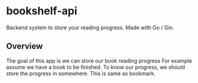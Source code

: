# bookshelf-api
Backend system to store your reading progress. Made with Go / Gin. 

## Overview
The goal of this app is we can store our book reading progress
For example assume we have a book to be finished. 
To know our progress, we should store the progress in somewhere. This is same as bookmark.

